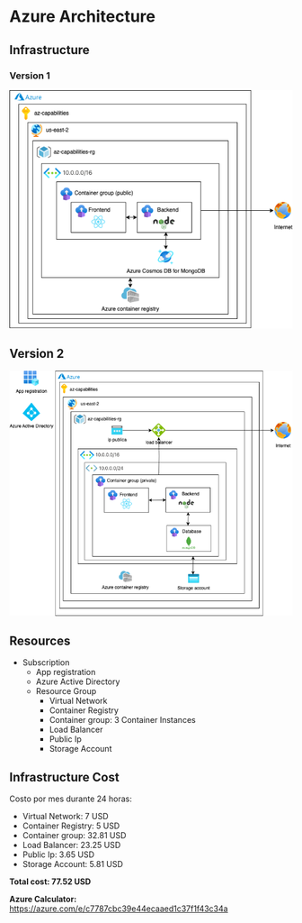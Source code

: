 # Azure Architecture

## Infrastructure

### Version 1

![Azure architecture](./ADR/v1.0/azure_architecture.png)

## Version 2

![Azure architecture](./ADR/v2.0/azure_architecture_2.png)

## Resources

* Subscription
  * App registration
  * Azure Active Directory
  * Resource Group
    * Virtual Network
    * Container Registry
    * Container group: 3 Container Instances
    * Load Balancer
    * Public Ip
    * Storage Account

## Infrastructure Cost

Costo por mes durante 24 horas:

* Virtual Network: 7 USD
* Container Registry: 5 USD
* Container group: 32.81 USD
* Load Balancer: 23.25 USD
* Public Ip: 3.65 USD
* Storage Account: 5.81 USD

**Total cost: 77.52 USD**

**Azure Calculator:** https://azure.com/e/c7787cbc39e44ecaaed1c37f1f43c34a